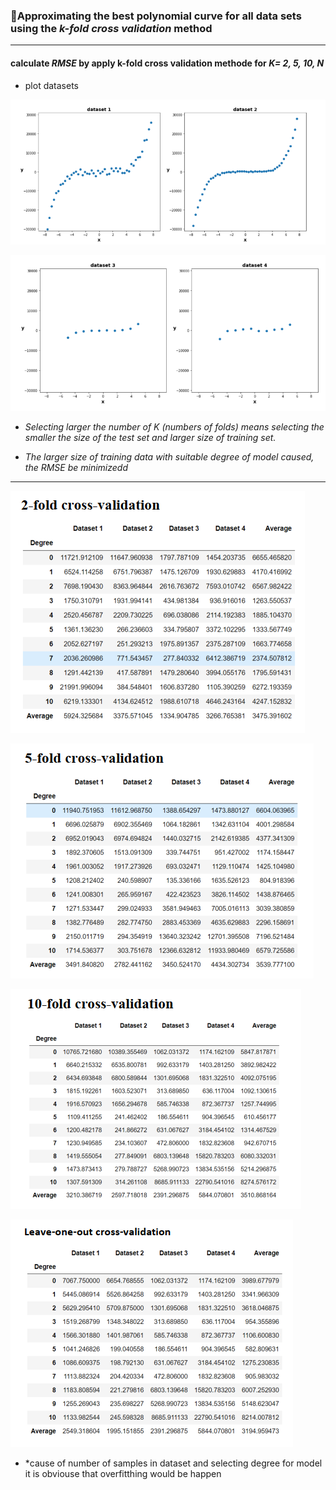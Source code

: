 
### :dart:Approximating the best polynomial curve for all data sets using the *k-fold cross validation* method
---

#### calculate *RMSE* by apply k-fold cross validation methode for _K= 2, 5, 10, N_ 


- plot datasets

![](dataset1,2.PNG)

![](dataset3,4.PNG)


- *Selecting larger the number of K (numbers of folds) means selecting the smaller the size of the test set and larger size of training set.*

- *The larger size of training data with suitable degree of model caused, the RMSE be minimizedd*

---

![](1.PNG)

![](2.PNG)

![](3.PNG)

![](4.PNG)

- *cause of number of samples in dataset and selecting degree for model it is obviouse that overfitthing would be happen
